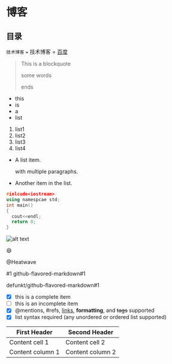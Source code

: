 # 博客 #
## 目录 ##
`技术博客` `=` 技术博客 =
[百度](https://www.baidu.com)
>This is a blockquote
>
>some words
>
>ends

* this
* is
* a
* list

1. list1
2. list2
3. list3
4. list4

* A list item.

    with multiple paragraphs.

* Another item in the list.

```c++
#inlcude<iostream>
using namespcae std;
int main()
{
  cout<<endl;
  return 0;
}
```
![alt text](http://img3.douban.com/icon/ul73203651-10.jpg)

:smile:

@Heatwave

#1
github-flavored-markdown#1

defunkt/github-flavored-markdown#1

- [x] this is a complete item 
- [ ] this is an incomplete item 
- [x] @mentions, #refs, [links](), **formatting**, and <del>tags</del> supported 
- [x] list syntax required (any unordered or ordered list supported)

First Header | Second Header 
------------ | ------------
Content cell 1 | Content cell 2 
Content column 1 | Content column 2
